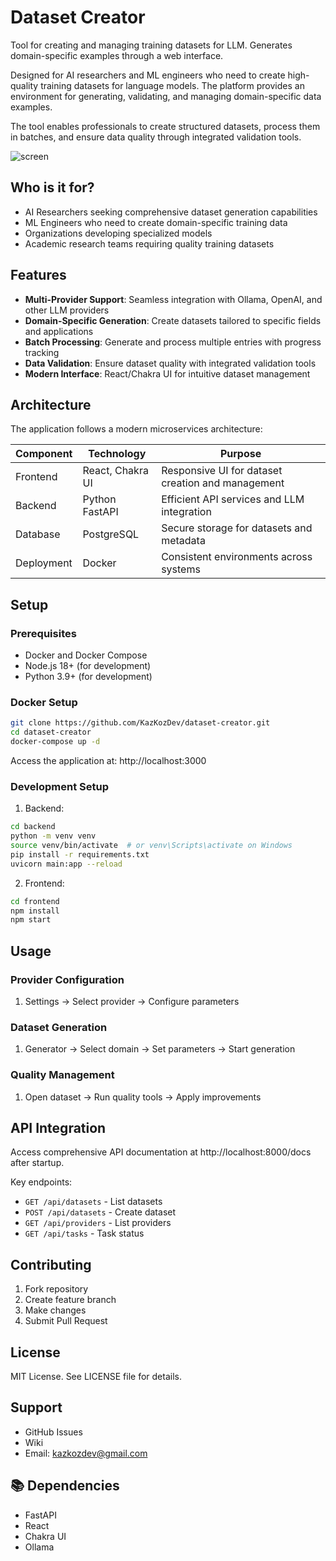 # Dataset Creator

Tool for creating and managing training datasets for LLM. Generates domain-specific examples through a web interface.

Designed for AI researchers and ML engineers who need to create high-quality training datasets for language models. The platform provides an environment for generating, validating, and managing domain-specific data examples.

The tool enables professionals to create structured datasets, process them in batches, and ensure data quality through integrated validation tools.

![screen](https://github.com/user-attachments/assets/3dedfdaa-0ea2-4667-b43d-ba6fe68fa985)

## Who is it for?

- AI Researchers seeking comprehensive dataset generation capabilities
- ML Engineers who need to create domain-specific training data
- Organizations developing specialized models
- Academic research teams requiring quality training datasets

## Features

- **Multi-Provider Support**: Seamless integration with Ollama, OpenAI, and other LLM providers
- **Domain-Specific Generation**: Create datasets tailored to specific fields and applications
- **Batch Processing**: Generate and process multiple entries with progress tracking
- **Data Validation**: Ensure dataset quality with integrated validation tools
- **Modern Interface**: React/Chakra UI for intuitive dataset management

## Architecture

The application follows a modern microservices architecture:

| Component | Technology | Purpose |
|-----------|------------|---------|
| Frontend  | React, Chakra UI | Responsive UI for dataset creation and management |
| Backend   | Python FastAPI | Efficient API services and LLM integration |
| Database  | PostgreSQL | Secure storage for datasets and metadata |
| Deployment| Docker | Consistent environments across systems |

## Setup

### Prerequisites

- Docker and Docker Compose
- Node.js 18+ (for development)
- Python 3.9+ (for development)

### Docker Setup

```bash
git clone https://github.com/KazKozDev/dataset-creator.git
cd dataset-creator
docker-compose up -d
```

Access the application at: http://localhost:3000

### Development Setup

1. Backend:

```bash
cd backend
python -m venv venv
source venv/bin/activate  # or venv\Scripts\activate on Windows
pip install -r requirements.txt
uvicorn main:app --reload
```

2. Frontend:

```bash
cd frontend
npm install
npm start
```

## Usage

### Provider Configuration
1. Settings → Select provider → Configure parameters

### Dataset Generation
1. Generator → Select domain → Set parameters → Start generation

### Quality Management
1. Open dataset → Run quality tools → Apply improvements

## API Integration

Access comprehensive API documentation at http://localhost:8000/docs after startup.

Key endpoints:
- `GET /api/datasets` - List datasets
- `POST /api/datasets` - Create dataset
- `GET /api/providers` - List providers
- `GET /api/tasks` - Task status

## Contributing

1. Fork repository
2. Create feature branch
3. Make changes
4. Submit Pull Request

## License

MIT License. See LICENSE file for details.

## Support

- GitHub Issues
- Wiki
- Email: kazkozdev@gmail.com

## 📚 Dependencies

- FastAPI
- React
- Chakra UI
- Ollama
